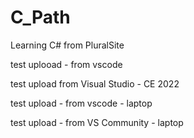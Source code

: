 # C_Path
Learning C# from PluralSite

test uplooad - from vscode

test upload from Visual Studio - CE 2022

test upload - from vscode - laptop

test upload - from VS Community - laptop